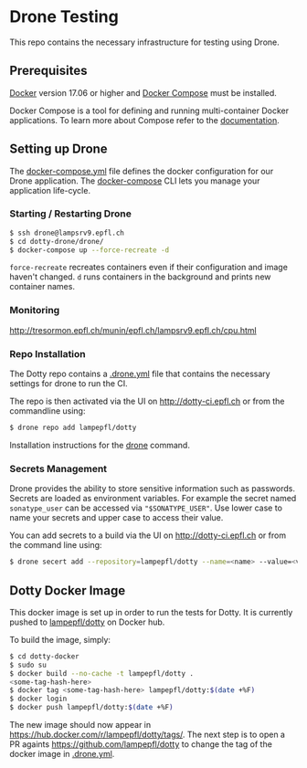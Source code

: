 Drone Testing
===================

This repo contains the necessary infrastructure for testing using Drone.

Prerequisites
-------------
[Docker](https://docs.docker.com/engine/installation/) version 17.06 or higher and
[Docker Compose](https://docs.docker.com/compose/install/) must be installed.

Docker Compose is a tool for defining and running multi-container Docker applications.
To learn more about Compose refer to the [documentation](https://docs.docker.com/compose/).

Setting up Drone
----------------

The [docker-compose.yml](drone/docker-compose.yml) file defines the docker configuration for our Drone application. The
[docker-compose](https://docs.docker.com/compose/reference/overview/) CLI lets you manage your
application life-cycle.

### Starting / Restarting Drone ###

```bash
$ ssh drone@lampsrv9.epfl.ch
$ cd dotty-drone/drone/
$ docker-compose up --force-recreate -d
```

`force-recreate` recreates containers even if their configuration and image haven't changed.
`d` runs containers in the background and prints new container names.

### Monitoring ###
http://tresormon.epfl.ch/munin/epfl.ch/lampsrv9.epfl.ch/cpu.html

### Repo Installation ###
The Dotty repo contains a
[.drone.yml](https://github.com/lampepfl/dotty/blob/master/.drone.yml) file
that contains the necessary settings for drone to run the CI.

The repo is then activated via the UI on http://dotty-ci.epfl.ch or from the
commandline using:

```bash
$ drone repo add lampepfl/dotty
```

Installation instructions for the
[drone](http://readme.drone.io/usage/getting-started-cli/) command.

### Secrets Management ###
Drone provides the ability to store sensitive information such as passwords.
Secrets are loaded as environment variables. For example the secret named `sonatype_user` can be
accessed via `"$SONATYPE_USER"`. Use lower case to name your secrets and upper case to access their
value.

You can add secrets to a build via the UI on http://dotty-ci.epfl.ch or
from the command line using:

```bash
$ drone secert add --repository=lampepfl/dotty --name=<name> --value=<value>
```

Dotty Docker Image
------------------
This docker image is set up in order to run the tests for Dotty. It is
currently pushed to [lampepfl/dotty](https://hub.docker.com/r/lampepfl/dotty/)
on Docker hub.

To build the image, simply:

```bash
$ cd dotty-docker
$ sudo su
$ docker build --no-cache -t lampepfl/dotty .
<some-tag-hash-here>
$ docker tag <some-tag-hash-here> lampepfl/dotty:$(date +%F)
$ docker login
$ docker push lampepfl/dotty:$(date +%F)
```

The new image should now appear in <https://hub.docker.com/r/lampepfl/dotty/tags/>.
The next step is to open a PR againts <https://github.com/lampepfl/dotty> to change the tag of
the docker image in [.drone.yml](https://github.com/lampepfl/dotty/blob/master/.drone.yml).
